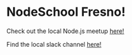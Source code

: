 # NodeSchool Fresno!

Check out the local Node.js meetup [here!](http://www.meetup.com/fresno-node-js/)

Find the local slack channel [here!](https://fresnonodejs.slack.com)
